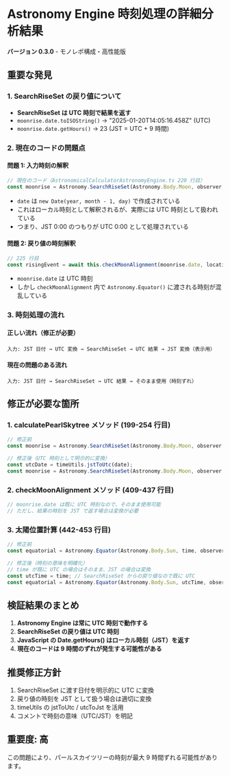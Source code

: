 # Astronomy Engine 時刻処理の詳細分析結果

**バージョン 0.3.0** - モノレポ構成・高性能版

## 重要な発見

### 1. SearchRiseSet の戻り値について
- **SearchRiseSet は UTC 時刻で結果を返す**
- `moonrise.date.toISOString()` → "2025-01-20T14:05:16.458Z" (UTC)
- `moonrise.date.getHours()` → 23 (JST = UTC + 9 時間)

### 2. 現在のコードの問題点

#### 問題 1: 入力時刻の解釈
```typescript
// 現在のコード（AstronomicalCalculatorAstronomyEngine.ts 220 行目）
const moonrise = Astronomy.SearchRiseSet(Astronomy.Body.Moon, observer, 1, date, 1);
```

- `date` は `new Date(year, month - 1, day)` で作成されている
- これはローカル時刻として解釈されるが、実際には UTC 時刻として扱われている
- つまり、JST 0:00 のつもりが UTC 0:00 として処理されている

#### 問題 2: 戻り値の時刻解釈
```typescript
// 225 行目
const risingEvent = await this.checkMoonAlignment(moonrise.date, location, skytreeAzimuth, skytreeElevation, 'rising');
```

- `moonrise.date` は UTC 時刻
- しかし `checkMoonAlignment` 内で `Astronomy.Equator()` に渡される時刻が混乱している

### 3. 時刻処理の流れ

#### 正しい流れ（修正が必要）
```
入力: JST 日付 → UTC 変換 → SearchRiseSet → UTC 結果 → JST 変換（表示用）
```

#### 現在の問題のある流れ
```
入力: JST 日付 → SearchRiseSet → UTC 結果 → そのまま使用（時刻ずれ）
```

## 修正が必要な箇所

### 1. calculatePearlSkytree メソッド (199-254 行目)
```typescript
// 修正前
const moonrise = Astronomy.SearchRiseSet(Astronomy.Body.Moon, observer, 1, date, 1);

// 修正後（UTC 時刻として明示的に変換）
const utcDate = timeUtils.jstToUtc(date);
const moonrise = Astronomy.SearchRiseSet(Astronomy.Body.Moon, observer, 1, utcDate, 1);
```

### 2. checkMoonAlignment メソッド (409-437 行目)
```typescript
// moonrise.date は既に UTC 時刻なので、そのまま使用可能
// ただし、結果の時刻を JST で返す場合は変換が必要
```

### 3. 太陽位置計算 (442-453 行目)
```typescript
// 修正前
const equatorial = Astronomy.Equator(Astronomy.Body.Sun, time, observer, true, true);

// 修正後（時刻の意味を明確化）
// time が既に UTC の場合はそのまま、JST の場合は変換
const utcTime = time; // SearchRiseSet からの戻り値なので既に UTC
const equatorial = Astronomy.Equator(Astronomy.Body.Sun, utcTime, observer, true, true);
```

## 検証結果のまとめ

1. **Astronomy Engine は常に UTC 時刻で動作する**
2. **SearchRiseSet の戻り値は UTC 時刻**
3. **JavaScript の Date.getHours() はローカル時刻（JST）を返す**
4. **現在のコードは 9 時間のずれが発生する可能性がある**

## 推奨修正方針

1. SearchRiseSet に渡す日付を明示的に UTC に変換
2. 戻り値の時刻を JST として扱う場合は適切に変換
3. timeUtils の jstToUtc / utcToJst を活用
4. コメントで時刻の意味（UTC/JST）を明記

## 重要度: 高
この問題により、パールスカイツリーの時刻が最大 9 時間ずれる可能性があります。